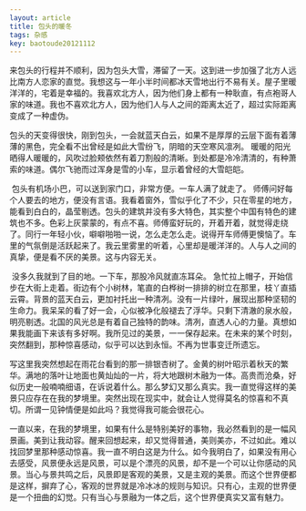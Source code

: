 ```yaml
---
layout: article
title: 包头的暖冬
tags: 杂感
key: baotoude20121112
---
```


来包头的行程并不顺利，因为包头大雪，滞留了一天。这到进一步加强了北方人远比南方人恋家的直觉。我想这与一年小半时间都冰天雪地出行不易有关。屋子里暖洋洋的，宅着是幸福的。我喜欢北方人，因为他们身上都有一种耿直，有点袍哥人家的味道。我也不喜欢北方人，因为他们人与人之间的距离太近了，超过实际距离变成了一种虚伪。
<!--more-->

包头的天变得很快，刚到包头，一会就蓝天白云，如果不是厚厚的云层下面有着薄薄的黑色，完全看不出曾经是如此大雪纷飞，阴暗的天空寒风凛冽。 暖暖的阳光晒得人暖暖的，风吹过脸颊依然有着刀割般的清晰。到处都是冷冷清清的，有种萧索的味道。偶尔飞驰而过浑身是雪的小车，显示着曾经的大雪皑皑。

​    包头有机场小巴，可以送到家门口，非常方便。一车人满了就走了。 师傅问好每个人要去的地方，便没有言语。我看着窗外，雪似乎化了不少，只在零星的地方，能看到白白的，晶莹剔透。包头的建筑并没有多大特色，其实整个中国有特色的建筑也不多。色彩上灰蒙蒙的，有点不喜。师傅蛮好玩的，开着开着，就觉得走绕了。同行一年轻小伙，噼噼啪啪一说，怎么走怎么走。说得开车师傅更懊恼了。车里的气氛倒是活跃起来了。我云里雾里的听着，心里却是暖洋洋的。人与人之间的真挚，便是看不厌的美景。这与内容无关。

​    没多久我就到了目的地。一下车，那股冷风就直冻耳朵。 急忙拉上帽子，开始信步在大街上走着。街边有个小树林，笔直的白桦树一排排的树立在那里，枝丫直插云霄。背景的蓝天白云，更加衬托出一种清冽。没有一片绿叶，展现出那种坚韧的生命力。我呆呆的看了好一会，心似被净化般褪去了浮华。只剩下清澈的泉水般，明亮剔透。北国的风光总是有着自己独特的韵味。清冽，直透人心的力量。真想如果我能画下来该有多好啊。我所见过的美景，一一保存起来。在未来的某个时刻，突然翻到，那种惊喜感动，似乎可以达到永恒。不再为世事变迁所遗忘。

写这里我突然想起在雨花台看到的那一排银杏树了。金黄的树叶昭示着秋天的繁华。满地的落叶让地面也黄灿灿的一片，将大地跟树木融为一体。高贵而沧桑，好似历史一般喃喃细语，在诉说着什么。那么梦幻又那么真实。我一直觉得这样的美景只应存在在我的梦境里。突然出现在现实中，就会让人觉得莫名的惊喜和不真切。所谓一见钟情便是如此吗？我觉得我可能会很花心。

​    一直以来，在我的梦境里，如果有什么是特别美好的事物，我必然看到的是一幅风景画。美到让我动容。醒来回想起来，却又觉得普通，美则美亦，不过如此。难以找回梦里那种感动惊喜。我一直不明白这是为什么。如今我明白了，如果没有用心去感受，风景便永远是风景，可以是个漂亮的风景，却不是一个可以让你感动的风景。当心与景共鸣之后，风景即是客观的美景，又是主观的美景。而这个世界便都是这样，摒弃了心，客观的世界就是冷冰冰的规则与知识。只有心，主观的世界便是一个扭曲的幻觉。只有当心与景融为一体之后，这个世界便真实又富有魅力。
